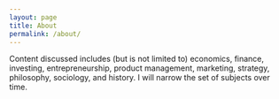 ```yaml
---
layout: page
title: About
permalink: /about/
---
```


Content discussed includes (but is not limited to) economics, finance, investing, entrepreneurship, product management, marketing, strategy, philosophy, sociology, and history. I will narrow the set of subjects over time.

